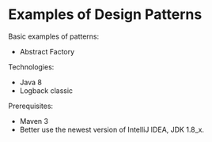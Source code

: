 # Examples of Design Patterns

Basic examples of patterns:
- Abstract Factory

Technologies:
- Java 8
- Logback classic

Prerequisites:
- Maven 3
- Better use the newest version of IntelliJ IDEA, JDK 1.8_x.
